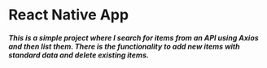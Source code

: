 <h1>React Native App</h1>
<h5>
This is a simple project where I search for items from an API using Axios and then list them. There is the functionality to add new items with standard data and delete existing items. 
</h5>
